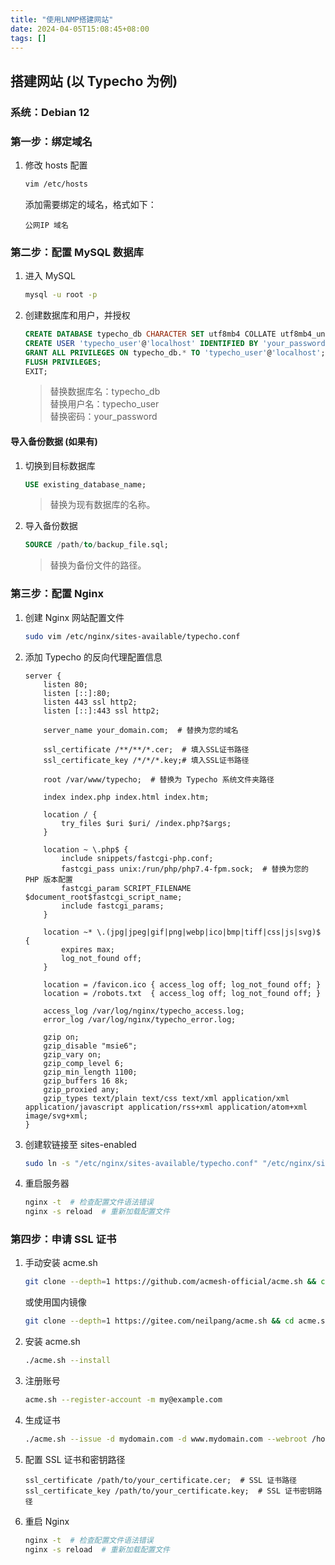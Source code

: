 ```yaml
---
title: "使用LNMP搭建网站"
date: 2024-04-05T15:08:45+08:00
tags: []
---
```


## 搭建网站 (以 Typecho 为例)

### 系统：Debian 12

### 第一步：绑定域名
1. 修改 hosts 配置
    ```bash
    vim /etc/hosts
    ```
   添加需要绑定的域名，格式如下：
    ```text
    公网IP 域名
    ```

### 第二步：配置 MySQL 数据库
1. 进入 MySQL
    ```bash
    mysql -u root -p
    ```
2. 创建数据库和用户，并授权
    ```sql
    CREATE DATABASE typecho_db CHARACTER SET utf8mb4 COLLATE utf8mb4_unicode_ci;
    CREATE USER 'typecho_user'@'localhost' IDENTIFIED BY 'your_password';
    GRANT ALL PRIVILEGES ON typecho_db.* TO 'typecho_user'@'localhost';
    FLUSH PRIVILEGES;
    EXIT;
    ```

   > 替换数据库名：typecho_db  
   > 替换用户名：typecho_user  
   > 替换密码：your_password

#### 导入备份数据 (如果有)
1. 切换到目标数据库
    ```sql
    USE existing_database_name;
    ```
   > 替换为现有数据库的名称。
2. 导入备份数据
    ```sql
    SOURCE /path/to/backup_file.sql;
    ```
   > 替换为备份文件的路径。

### 第三步：配置 Nginx
1. 创建 Nginx 网站配置文件
    ```bash
    sudo vim /etc/nginx/sites-available/typecho.conf
    ```
2. 添加 Typecho 的反向代理配置信息
    ```nginx
    server {
        listen 80;
        listen [::]:80;
        listen 443 ssl http2;
        listen [::]:443 ssl http2;

        server_name your_domain.com;  # 替换为您的域名
        
        ssl_certificate /**/**/*.cer;  # 填入SSL证书路径
        ssl_certificate_key /*/*/*.key;# 填入SSL证书路径
        
        root /var/www/typecho;  # 替换为 Typecho 系统文件夹路径

        index index.php index.html index.htm;

        location / {
            try_files $uri $uri/ /index.php?$args;
        }

        location ~ \.php$ {
            include snippets/fastcgi-php.conf;
            fastcgi_pass unix:/run/php/php7.4-fpm.sock;  # 替换为您的 PHP 版本配置
            fastcgi_param SCRIPT_FILENAME $document_root$fastcgi_script_name;
            include fastcgi_params;
        }

        location ~* \.(jpg|jpeg|gif|png|webp|ico|bmp|tiff|css|js|svg)$ {
            expires max;
            log_not_found off;
        }

        location = /favicon.ico { access_log off; log_not_found off; }
        location = /robots.txt  { access_log off; log_not_found off; }

        access_log /var/log/nginx/typecho_access.log;
        error_log /var/log/nginx/typecho_error.log;

        gzip on;
        gzip_disable "msie6";
        gzip_vary on;
        gzip_comp_level 6;
        gzip_min_length 1100;
        gzip_buffers 16 8k;
        gzip_proxied any;
        gzip_types text/plain text/css text/xml application/xml application/javascript application/rss+xml application/atom+xml image/svg+xml;
    }
    ```

3. 创建软链接至 sites-enabled
    ```bash
    sudo ln -s "/etc/nginx/sites-available/typecho.conf" "/etc/nginx/sites-enabled"
    ```

4. 重启服务器
    ```bash
    nginx -t  # 检查配置文件语法错误
    nginx -s reload  # 重新加载配置文件
    ```

### 第四步：申请 SSL 证书
1. 手动安装 acme.sh
    ```bash
    git clone --depth=1 https://github.com/acmesh-official/acme.sh && cd acme.sh
    ```
   或使用国内镜像
    ```bash
    git clone --depth=1 https://gitee.com/neilpang/acme.sh && cd acme.sh
    ```

2. 安装 acme.sh
    ```bash
    ./acme.sh --install
    ```

3. 注册账号
    ```bash
    acme.sh --register-account -m my@example.com
    ```

4. 生成证书
    ```bash
    ./acme.sh --issue -d mydomain.com -d www.mydomain.com --webroot /home/wwwroot/mydomain.com/
    ```

5. 配置 SSL 证书和密钥路径
    ```nginx
    ssl_certificate /path/to/your_certificate.cer;  # SSL 证书路径
    ssl_certificate_key /path/to/your_certificate.key;  # SSL 证书密钥路径
    ```

6. 重启 Nginx
    ```bash
    nginx -t  # 检查配置文件语法错误
    nginx -s reload  # 重新加载配置文件
    ```